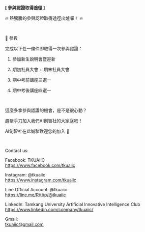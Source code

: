 **[ 參與認證取得途徑 ]**

🔥 熱騰騰的參與認證取得途徑出爐囉！ 🔥

&nbsp;

🔎 參與

完成以下任一條件即取得一次參與認證：

1. 參加新生說明會暨迎新

2. 期初社員大會 + 期末社員大會

3. 期中考前講座三選一

4. 期中考後講座四選一

&nbsp;

這麼多拿參與認證的機會，是不是很心動？

趕緊手刀加入我們AI創智社的大家庭吧！

AI創智社在此誠摯歡迎您的加入 👋

&nbsp;

Contact us:

Facebook: TKUAIIC <br />https://www.facebook.com/tkuaiic

Instagram: @tkuaiic <br />https://www.instagram.com/tkuaiic

Line Official Account: @tkuaiic <br />https://line.me/R/ti/p/@tkuaiic

LinkedIn: Tamkang University Artificial Innovative Intelligence Club <br />https://www.linkedin.com/company/tkuaiic/

Gmail: <br />tkuaiic@gmail.com
